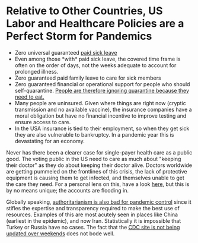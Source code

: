 # Relative to Other Countries, US Labor and Healthcare Policies are a Perfect Storm for Pandemics

-   Zero universal guaranteed [paid sick leave](https://www.worldpolicycenter.org/policies/for-how-long-are-workers-guaranteed-paid-sick-leave)
-   Even among those \*with\* paid sick leave, the covered time frame is often on the order of days, not the weeks adequate to account for
    prolonged illness.
-   Zero guaranteed paid family leave to care for sick members
-   Zero guaranteed financial or operational support for people who should self-quarantine. [People are therefore ignoring quarantine
    because they need to eat.](https://twitter.com/iKaylaReed/status/1237006777474060294)
-   Many people are uninsured. Given where things are right now (cryptic transmission and no available vaccine), the insurance companies have
    a moral obligation but have no financial incentive to improve testing and ensure access to care.
-   In the USA insurance is tied to their employment, so when they get sick they are also vulnerable to bankruptcy. In a pandemic year this is devastating for an economy.

Never has there been a clearer case for single-payer health care as a public good. The voting public in the US need to care as much about
"keeping their doctor" as they do about keeping their doctor alive. Doctors worldwide are getting pummeled on the frontlines of this crisis,
the lack of protective equipment is causing them to get infected, and themselves unable to get the care they need. For a personal lens on
this, have a look [here](https://twitter.com/stuff_so/status/1236467114933813248), but this is by no means unique; the accounts are flooding in.

Globally speaking, [authoritarianism is also bad for pandemic control](https://www.theatlantic.com/technology/archive/2020/02/coronavirus-and-blindness-authoritarianism/606922/) since it stifles the expertise and transparency required to make the best use of resources. Examples of this are most acutely seen in places like China (earliest in the epidemic), and now Iran. Statistically it is impossible that Turkey or Russia have no cases. The fact that the [CDC site is not being updated over weekends](https://twitter.com/joshtpm/status/1236876030138294272) does
not bode well.